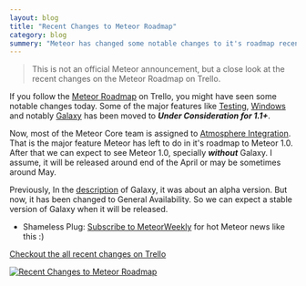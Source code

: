 ```yaml
---
layout: blog
title: "Recent Changes to Meteor Roadmap"
category: blog
summery: "Meteor has changed some notable changes to it's roadmap recently. So here are they."
--- 
```


> This is not an official Meteor announcement, but a close look at the recent changes on the Meteor Roadmap on Trello.

If you follow the [Meteor Roadmap](https://trello.com/b/hjBDflxp/meteor-roadmap) on Trello, you might have seen some notable changes today. Some of the major features like [Testing](https://trello.com/c/BQ3gu0no/12-official-testing-framework), [Windows](https://trello.com/c/ZMvnfMfI/11-official-windows-support) and notably [Galaxy](https://trello.com/c/FMdB7GAu/78-galaxy-managed-meteor-deploy-to-your-own-servers) has been moved to _**Under Consideration for 1.1+**_.

Now, most of the Meteor Core team is assigned to [Atmosphere Integration](https://trello.com/c/d2Hd1Jo1/9-operate-an-official-package-server-and-fold-meteorite-into-meteor). That is the major feature Meteor has left to do in it's roadmap to Meteor 1.0. After that we can expect to see Meteor 1.0, specially _**without**_ Galaxy. I assume, it will be released around end of the April or may be sometimes around May.

Previously, In the [description](https://trello.com/c/FMdB7GAu/78-galaxy-managed-meteor-deploy-to-your-own-servers) of Galaxy, it was about an alpha version. But now, it has been changed to General Availability. So we can expect a stable version of Galaxy when it will be released.

* Shameless Plug: [Subscribe to MeteorWeekly](http://meteorhacks.com/meteor-weekly/) for hot Meteor news like this :)

[Checkout the all recent changes on Trello](https://trello.com/b/hjBDflxp/meteor-roadmap)

[![Recent Changes to Meteor Roadmap](https://i.cloudup.com/ka5BCiYFth.png)](https://trello.com/b/hjBDflxp/meteor-roadmap)